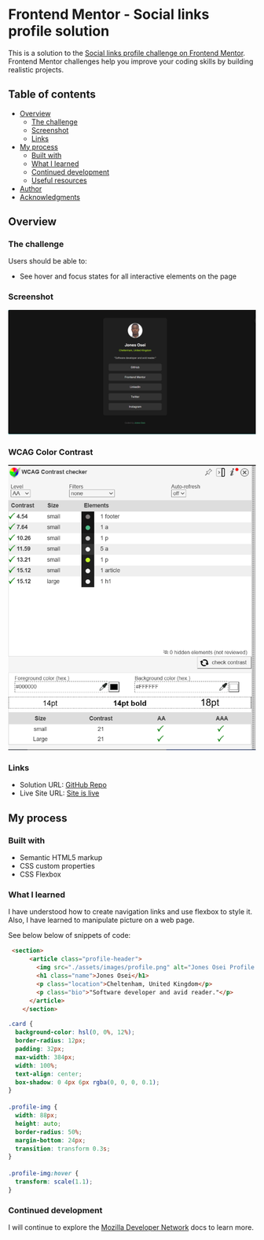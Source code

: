 # Frontend Mentor - Social links profile solution

This is a solution to the [Social links profile challenge on Frontend Mentor](https://www.frontendmentor.io/challenges/social-links-profile-UG32l9m6dQ). Frontend Mentor challenges help you improve your coding skills by building realistic projects.

## Table of contents

- [Overview](#overview)
  - [The challenge](#the-challenge)
  - [Screenshot](#screenshot)
  - [Links](#links)
- [My process](#my-process)
  - [Built with](#built-with)
  - [What I learned](#what-i-learned)
  - [Continued development](#continued-development)
  - [Useful resources](#useful-resources)
- [Author](#author)
- [Acknowledgments](#acknowledgments)


## Overview

### The challenge

Users should be able to:

- See hover and focus states for all interactive elements on the page

### Screenshot

![alt text](design/solution.png)


### WCAG Color Contrast

![alt text](design/color-contrast.png)

### Links

- Solution URL: [GitHub Repo](https://github.com/JonesKwameOsei/social-links-profile)
- Live Site URL: [Site is live](https://joneskwameosei.github.io/social-links-profile/)

## My process

### Built with

- Semantic HTML5 markup
- CSS custom properties
- CSS Flexbox

### What I learned

I have understood how to create navigation links and use flexbox to style it. Also, I have learned to manipulate picture on a web page.

See below below of snippets of code:

```html
 <section>
      <article class="profile-header">
        <img src="./assets/images/profile.png" alt="Jones Osei Profile Picture" class="profile-img">
        <h1 class="name">Jones Osei</h1>
        <p class="location">Cheltenham, United Kingdom</p>
        <p class="bio">"Software developer and avid reader."</p>
      </article>
    </section>
```

```css
.card {
  background-color: hsl(0, 0%, 12%);
  border-radius: 12px;
  padding: 32px;
  max-width: 384px;
  width: 100%;
  text-align: center;
  box-shadow: 0 4px 6px rgba(0, 0, 0, 0.1);
}

.profile-img {
  width: 88px;
  height: auto;
  border-radius: 50%;
  margin-bottom: 24px;
  transition: transform 0.3s;
}

.profile-img:hover {
  transform: scale(1.1);
}
```

### Continued development

I will continue to explore the [Mozilla Developer Network](https://developer.mozilla.org/en-US/) docs to learn more.
